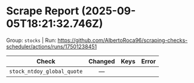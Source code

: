 # Scrape Report (2025-09-05T18:21:32.746Z)

Group: `stocks`  |  Run: https://github.com/AlbertoRoca96/scraping-checks-scheduler/actions/runs/17501238451

| Check | Changed | Keys | Error |
|---|:---:|:--|:--|
| `stock_ntdoy_global_quote` | — |  |  |
